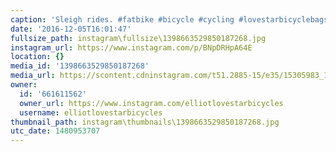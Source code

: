 ```yaml
---
caption: 'Sleigh rides. #fatbike #bicycle #cycling #lovestarbicyclebags'
date: '2016-12-05T16:01:47'
fullsize_path: instagram\fullsize\1398663529850187268.jpg
instagram_url: https://www.instagram.com/p/BNpDRHpA64E
location: {}
media_id: '1398663529850187268'
media_url: https://scontent.cdninstagram.com/t51.2885-15/e35/15305983_1688390301451321_5707045503749849088_n.jpg?ig_cache_key=MTM5ODY2MzUyOTg1MDE4NzI2OA%3D%3D.2
owner:
  id: '661611562'
  owner_url: https://www.instagram.com/elliotlovestarbicycles
  username: elliotlovestarbicycles
thumbnail_path: instagram\thumbnails\1398663529850187268.jpg
utc_date: 1480953707
---
```

